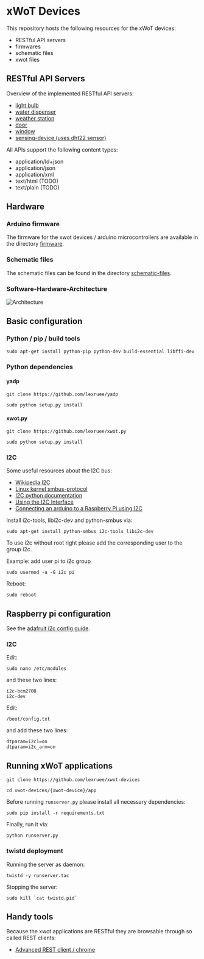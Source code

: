 # xWoT Devices

This repository hosts the following resources for the xWoT devices:
 * RESTful API servers
 * firmwares
 * schematic files
 * xwot files


## RESTful API Servers

Overview of the implemented RESTful API servers:
 * [light bulb](https://github.com/lexruee/xwot-devices/tree/master/lightbulb)
 * [water dispenser](https://github.com/lexruee/xwot-devices/tree/master/waterdispenser)
 * [weather station](https://github.com/lexruee/xwot-devices/tree/master/weatherstation)
 * [door](https://github.com/lexruee/xwot-devices/tree/master/door)
 * [window](https://github.com/lexruee/xwot-devices/tree/master/window)
 * [sensing-device (uses dht22 sensor)](https://github.com/lexruee/xwot-devices/tree/master/sensing-device)

All APIs support the following content types:
 * application/ld+json
 * application/json
 * application/xml
 * text/html (TODO)
 * text/plain (TODO)

## Hardware
### Arduino firmware

The firmware for the xwot devices / arduino microcontrollers are available in the directory [firmware](https://github.com/lexruee/xwot-devices/tree/master/firmware).

### Schematic files

The schematic files can be found in the directory [schematic-files](https://github.com/lexruee/xwot-devices/tree/master/schematic-files).

### Software-Hardware-Architecture
![Architecture](https://raw.githubusercontent.com/lexruee/xwot-devices/master/hardware_architecture.png?token=AAnofA3_C5XZoIGqjzJt-Ds7_U7EJe_gks5VoxWZwA%3D%3D)

## Basic configuration

### Python / pip / build tools
```
sudo apt-get install python-pip python-dev build-essential libffi-dev
```


### Python dependencies
#### yadp
```
git clone https://github.com/lexruee/yadp
```

```
sudo python setup.py install
```

#### xwot.py
```
git clone https://github.com/lexruee/xwot.py
```

```
sudo python setup.py install
```

### I2C

Some useful resources about the I2C bus:
* [Wikipedia I2C](https://en.wikipedia.org/wiki/I%C2%B2C)
* [Linux kernel smbus-protocol](https://www.kernel.org/doc/Documentation/i2c/smbus-protocol)
* [I2C python documentation](http://wiki.erazor-zone.de/wiki:linux:python:smbus:doc)
* [Using the I2C Interface](http://www.raspberry-projects.com/pi/programming-in-python/i2c-programming-in-python/using-the-i2c-interface-2)
* [Connecting an arduino to a Raspberry Pi using I2C](http://blog.retep.org/2014/02/15/connecting-an-arduino-to-a-raspberry-pi-using-i2c/)

Install i2c-tools, libi2c-dev and python-smbus via:

```
sudo apt-get install python-smbus i2c-tools libi2c-dev
```

To use i2c without root right please add the corresponding user to the group i2c.

Example: add user pi to i2c group
```
sudo usermod -a -G i2c pi
```

Reboot:
```
sudo reboot
```

## Raspberry pi configuration

See the [adafruit i2c config guide](https://learn.adafruit.com/adafruits-raspberry-pi-lesson-4-gpio-setup/configuring-i2c).

### I2C
Edit:
```
sudo nano /etc/modules
```

and these two lines:

```
i2c-bcm2708
i2c-dev
```

Edit:
```
/boot/config.txt
```

and add these two lines:

```
dtparam=i2c1=on
dtparam=i2c_arm=on
```

## Running xWoT applications


```
git clone https://github.com/lexruee/xwot-devices
```

```
cd xwot-devices/{xwot-device}/app
```

Before running `runserver.py` please install all necessary dependencies:

```
sudo pip install -r requirements.txt
```

Finally, run it via:
```
python runserver.py
```

### twistd deployment
Running the server as daemon:
```
twistd -y runserver.tac
```

Stopping the server:
```
sudo kill `cat twistd.pid`
```



## Handy tools

Because the xwot applications are RESTful they are browsable through so called REST clients:

* [Advanced REST client / chrome](https://chrome.google.com/webstore/detail/advanced-rest-client/hgmloofddffdnphfgcellkdfbfbjeloo)
